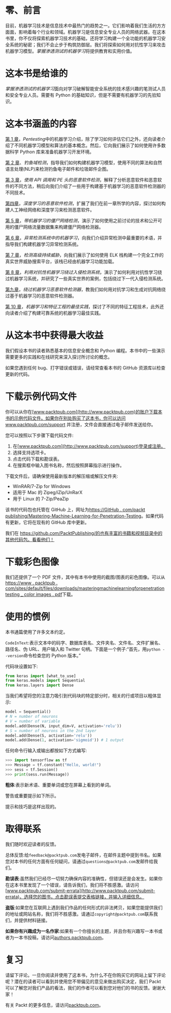 

# 零、前言

目前，机器学习技术是信息技术中最热门的趋势之一。它们影响着我们生活的方方面面，影响着每个行业和领域。机器学习是信息安全专业人员的网络武器。在这本书里，你不仅将探索机器学习技术的基础，还将学习构建一个全功能的机器学习安全系统的秘密；我们不会止步于构筑防御层。我们将探索如何用对抗性学习来攻击机器学习模型。*掌握渗透测试的机器学习*将提供教育和实用价值。



# 这本书是给谁的

*掌握渗透测试的机器学习*面向对学习破解智能安全系统的技术感兴趣的笔测试人员和安全专业人员。需要有 Python 的基础知识，但是不需要有机器学习的先验知识。



# 这本书涵盖的内容

[第 1 章](part0021.html#K0RQ0-49a67f1d6e7843d3b2296f38e3fe05f5)，*Pentesting*中的机器学习介绍，除了学习如何评估它们之外，还向读者介绍了不同机器学习模型和算法的基本概念。然后，它向我们展示了如何使用许多数据科学 Python 库来准备机器学习开发环境。

[第 2 章](part0054.html#1JFUC0-49a67f1d6e7843d3b2296f38e3fe05f5)、*钓鱼域检测*，指导我们如何构建机器学习模型，使用不同的算法和自然语言处理(NLP)来检测钓鱼电子邮件和垃圾邮件企图。

[第 3 章](part0067.html#1VSLM0-49a67f1d6e7843d3b2296f38e3fe05f5)，*使用 API 调用和 PE 头的恶意软件检测*，解释了分析恶意软件和恶意软件的不同方法，稍后向我们介绍了一些用于构建基于机器学习的恶意软件检测器的不同技术。

[第四章](part0081.html#2D7TI0-49a67f1d6e7843d3b2296f38e3fe05f5)，*深度学习的恶意软件检测*，扩展了我们在前一章所学的内容，探讨如何构建人工神经网络和深度学习来检测恶意软件。

[第 5 章](part0097.html#2SG6I0-49a67f1d6e7843d3b2296f38e3fe05f5)，*带机器学习的僵尸网络检测*，演示了如何使用之前讨论的技术和公开可用的僵尸网络流量数据集来构建僵尸网络检测器。

[第 6 章](part0106.html#352RK0-49a67f1d6e7843d3b2296f38e3fe05f5)，*异常检测系统中的机器学习*，向我们介绍异常检测中最重要的术语，并指导我们构建机器学习异常检测系统。

[第 7 章](part0120.html#3IE3G0-49a67f1d6e7843d3b2296f38e3fe05f5)，*检测高级持续威胁*，向我们展示了如何使用 ELK 栈构建一个完全工作的真实世界威胁搜索平台，该栈已经由机器学习功能加载。

[第 8 章](part0133.html#3UQQQ0-49a67f1d6e7843d3b2296f38e3fe05f5)，*利用对抗性机器学习绕过入侵检测系统*，演示了如何利用对抗性学习绕过机器学习系统，并研究了一些真实世界的案例，包括绕过下一代入侵检测系统。

[第九章](part0151.html#4G04U0-49a67f1d6e7843d3b2296f38e3fe05f5)，*绕过机器学习恶意软件检测器*，教我们如何用对抗学习和生成对抗网络绕过基于机器学习的恶意软件检测器。

[第 10 章](part0166.html#4U9TC0-49a67f1d6e7843d3b2296f38e3fe05f5)，*机器学习和特征工程的最佳实践*，探讨了不同的特征工程技术，此外还向读者介绍了构建可靠系统的机器学习最佳实践。



# 从这本书中获得最大收益

我们假设本书的读者熟悉基本的信息安全概念和 Python 编程。本书中的一些演示需要更多的实践和在线研究来深入探讨所讨论的概念。

如果您遇到任何 bug、打字错误或错误，请经常查看本书的 GitHub 资源库以检查更新的代码。



# 下载示例代码文件

你可以从你在[www.packtpub.com](http://www.packtpub.com)的账户下载本书的示例代码文件。如果你在别处购买了这本书，你可以访问 www.packtpub.com/support 并注册，文件会直接通过电子邮件发送给你。

您可以按照以下步骤下载代码文件:

1.  在[www.packtpub.com](http://www.packtpub.com/support)登录或注册。
2.  选择支持选项卡。
3.  点击代码下载和勘误表。
4.  在搜索框中输入图书名称，然后按照屏幕指示进行操作。

下载文件后，请确保使用最新版本的解压缩或解压文件夹:

*   WinRAR/7-Zip for Windows
*   适用于 Mac 的 Zipeg/iZip/UnRarX
*   用于 Linux 的 7-Zip/PeaZip

该书的代码包也托管在 GitHub 上，网址为[https://GitHub . com/packt publishing/Mastering-Machine-Learning-for-Penetration-Testing](https://github.com/PacktPublishing/Mastering-Machine-Learning-for-Penetration-Testing)。如果代码有更新，它将在现有的 GitHub 库中更新。

我们在 https://github.com/PacktPublishing/的也有丰富的书籍和视频目录中的其他代码包。看看他们！



# 下载彩色图像

我们还提供了一个 PDF 文件，其中有本书中使用的截图/图表的彩色图像。可以从[https://www . packtpub . com/sites/default/files/downloads/masteringmachinelearningforpenetration testing _ color images . pdf](https://www.packtpub.com/sites/default/files/downloads/MasteringMachineLearningforPenetrationTesting_ColorImages.pdf)下载。



# 使用的惯例

本书通篇使用了许多文本约定。

`CodeInText`:表示文本中的码字、数据库表名、文件夹名、文件名、文件扩展名、路径名、伪 URL、用户输入和 Twitter 句柄。下面是一个例子:“首先，用`python --version`命令检查您的 Python 版本。”

代码块设置如下:

```py
from keras import [what_to_use]
from keras.models import Sequential
from keras.layers import Dense
```

当我们希望将您的注意力吸引到代码块的特定部分时，相关的行或项目以粗体显示:

```py
model = Sequential()
# N = number of neurons
# V = number of variable
model.add(Dense(N, input_dim=V, activation='relu'))
# S = number of neurons in the 2nd layer
model.add(Dense(S, activation='relu'))
model.add(Dense(1, activation='sigmoid')) # 1 output
```

任何命令行输入或输出都按如下方式编写:

```py
>>> import tensorflow as tf
>>> Message = tf.constant("Hello, world!")
>>> sess = tf.Session()
>>> print(sess.run(Message))
```

**粗体**:表示新术语、重要单词或您在屏幕上看到的单词。

警告或重要提示如下所示。

提示和技巧是这样出现的。



# 取得联系

我们随时欢迎读者的反馈。

总体反馈:给`feedback@packtpub.com`发电子邮件，在邮件主题中提到书名。如果您对本书的任何方面有任何疑问，请通过`questions@packtpub.com`发邮件给我们。

**勘误表**:虽然我们已经尽一切努力确保内容的准确性，但错误还是会发生。如果你在这本书里发现了一个错误，请告诉我们，我们将不胜感激。请访问[www.packtpub.com/submit-errata](http://www.packtpub.com/submit-errata)，选择您的图书，点击勘误表提交表格链接，并输入详细信息。

**盗版**:如果您在互联网上遇到我们作品的任何形式的非法拷贝，如果您能提供我们的地址或网站名称，我们将不胜感激。请通过`copyright@packtpub.com`联系我们，并提供材料链接。

**如果你有兴趣成为一名作家**:如果有一个你擅长的主题，并且你有兴趣写一本书或者为一本书投稿，请访问[authors.packtpub.com](http://authors.packtpub.com/)。



# 复习

请留下评论。一旦你阅读并使用了这本书，为什么不在你购买它的网站上留下评论呢？潜在的读者可以看到并使用您不带偏见的意见来做出购买决定，我们 Packt 可以了解您对我们产品的看法，我们的作者可以看到您对他们的书的反馈。谢谢大家！

有关 Packt 的更多信息，请访问[packtpub.com](https://www.packtpub.com/)。